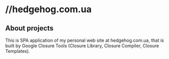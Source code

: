 # //hedgehog.com.ua

## About projects
This is SPA application of my personal web site at hedgehog.com.ua, that is built by Google Closure Tools (Closure Library, Closure Compiler, Closure Templates).
